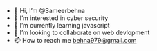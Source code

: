 - 👋 Hi, I’m @Sameerbehna
- 👀 I’m interested in cyber security
- 🌱 I’m currently learning javascript
- 💞️ I’m looking to collaborate on web devlopment
- 📫 How to reach me behna979@gmail.com

<!---
Sameerbehna/Sameerbehna is a ✨ special ✨ repository because its `README.md` (this file) appears on your GitHub profile.
You can click the Preview link to take a look at your changes.
--->
